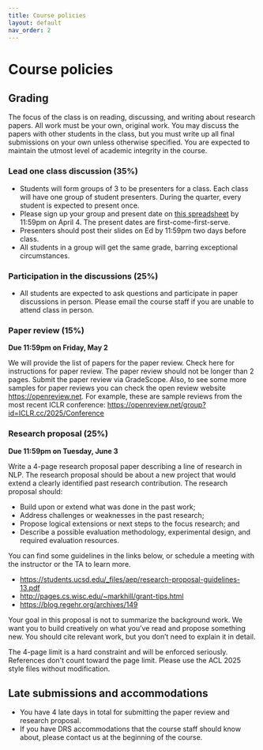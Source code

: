 ```yaml
---
title: Course policies
layout: default
nav_order: 2
---
```


# Course policies

## Grading

The focus of the class is on reading, discussing, and writing about research papers. All work must be your own, original work. You may discuss the papers with other students in the class, but you must write up all final submissions on your own unless otherwise specified. You are expected to maintain the utmost level of academic integrity in the course.

### Lead one class discussion (35%)
- Students will form groups of 3 to be presenters for a class. Each class will have one group of student presenters. During the quarter, every student is expected to present once.
- Please sign up your group and present date on [this spreadsheet](https://docs.google.com/spreadsheets/d/1STEe-VNGyEfbrLRfH5X-6mwrvSPo1hhlMblRCwbXk3o/edit?usp=sharing) by 11:59pm on April 4. The present dates are first-come-first-serve.
- Presenters should post their slides on Ed by 11:59pm two days before class.
- All students in a group will get the same grade, barring exceptional circumstances.

### Participation in the discussions (25%)
- All students are expected to ask questions and participate in paper discussions in person. Please email the course staff if you are unable to attend class in person.

### Paper review (15%)
**Due 11:59pm on Friday, May 2**

We will provide the list of papers for the paper review. Check here for instructions for paper review. The paper review should not be longer than 2 pages. Submit the paper review via GradeScope. Also, to see some more samples for paper reviews you can check the open review website https://openreview.net. For example, these are sample reviews from the most recent ICLR conference: https://openreview.net/group?id=ICLR.cc/2025/Conference

### Research proposal (25%)
**Due 11:59pm on Tuesday, June 3**

Write a 4-page research proposal paper describing a line of research in NLP. The research proposal should be about a new project that would extend a clearly identified past research contribution. The research proposal should:
- Build upon or extend what was done in the past work;
- Address challenges or weaknesses in the past research;
- Propose logical extensions or next steps to the focus research; and
- Describe a possible evaluation methodology, experimental design, and required evaluation resources.

You can find some guidelines in the links below, or schedule a meeting with the instructor or the TA to learn more.
- <https://students.ucsd.edu/_files/aep/research-proposal-guidelines-13.pdf>
- <http://pages.cs.wisc.edu/~markhill/grant-tips.html>
- <https://blog.regehr.org/archives/149>

Your goal in this proposal is not to summarize the background work. We want you to build creatively on what you’ve read and propose something new. You should cite relevant work, but you don’t need to explain it in detail.

The 4-page limit is a hard constraint and will be enforced seriously. References don't count toward the page limit. Please use the ACL 2025 style files without modification.

## Late submissions and accommodations

- You have 4 late days in total for submitting the paper review and research proposal.
- If you have DRS accommodations that the course staff should know about, please contact us at the beginning of the course.
